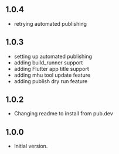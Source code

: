 ## 1.0.4

- retrying automated publishing

## 1.0.3

- setting up automated publishing
- adding build_runner support
- adding Flutter app title support
- adding mhu tool update feature
- adding publish dry run feature

## 1.0.2

- Changing readme to install from pub.dev

## 1.0.0

- Initial version.
